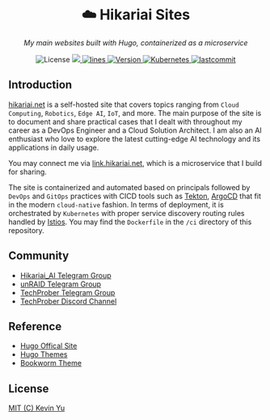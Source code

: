 <h1 align="center"> ☁️ Hikariai Sites</h1>
<p align="center">
    <em>My main websites built with Hugo, containerized as a microservice</em>
</p>

<p align="center">
    <img src="https://img.shields.io/github/license/yqlbu/hikariai-web?color=critical" alt="License"/>
    <a href="https://hits.seeyoufarm.com">
      <img src="https://hits.seeyoufarm.com/api/count/incr/badge.svg?url=https%3A%2F%2Fgithub.com%2Fyqlbu%2Fhikariai-web&count_bg=%23D055FF&title_bg=%23555555&icon=&icon_color=%23E7E7E7&title=hits&edge_flat=false"/>
    </a>
    <a href="https://img.shields.io/tokei/lines/github/yqlbu/hikariai-web?color=orange">
      <img src="https://img.shields.io/tokei/lines/github/yqlbu/hikariai-web?color=orange" alt="lines">
    </a>
    <a href="https://hub.docker.com/repository/docker/hikariai/">
        <img src="https://img.shields.io/badge/docker-v20.10.7-blue" alt="Version">
    </a>
    <a href="https://github.com/yqlbu/hikariai-web">
        <img src="https://img.shields.io/badge/kubernetes-v1.23-navy.svg" alt="Kubernetes"/>
    </a>
    <a href="https://github.com/yqlbu/hikariai-web">
        <img src="https://img.shields.io/github/last-commit/yqlbu/hikariai-web" alt="lastcommit"/>
    </a>

</p>

## Introduction

[hikariai.net](https://hikariai.net) is a self-hosted site that covers topics ranging from `Cloud Computing`, `Robotics`, `Edge AI`, `IoT`, and more. The main purpose of the site is to document and share practical cases that I dealt with throughout my career as a DevOps Engineer and a Cloud Solution Architect. I am also an AI enthusiast who love to explore the latest cutting-edge AI technology and its applications in daily usage.

You may connect me via [link.hikariai.net](https://link.hikariai.net), which is a microservice that I build for sharing.

The site is containerized and automated based on principals followed by `DevOps` and `GitOps` practices with CICD tools such as [Tekton](https://tekton.dev/), [ArgoCD](https://argoproj.github.io/argo-cd/) that fit in the modern `cloud-native` fashion. In terms of deployment, it is orchestrated by `Kubernetes` with proper service discovery routing rules handled by [Istios](https://istio.io/). You may find the `Dockerfile` in the `/ci` directory of this repository.

## Community

- [Hikariai_AI Telegram Group](https://t.me/hikariai_channel)
- [unRAID Telegram Group](https://t.me/unraid_zh)
- [TechProber Telegram Group](https://t.me/joinchat/7AG3aEQ5I00wY2Q5)
- [TechProber Discord Channel](https://discord.gg/se4RtrB473)

## Reference

- [Hugo Offical Site](https://gohugo.io/)
- [Hugo Themes](https://themes.gohugo.io)
- [Bookworm Theme](https://docs.gethugothemes.com/bookworm/)

## License

[MIT (C) Kevin Yu](https://github.com/yqlbu/hikariai-web/blob/master/LICENSE)
